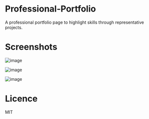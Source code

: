 # Professional-Portfolio
A professional portfolio page to highlight skills through representative projects.
# Screenshots
![image](https://user-images.githubusercontent.com/55209230/70490642-99889a00-1ac4-11ea-9805-a98569c0a99e.png)

![image](https://user-images.githubusercontent.com/55209230/70490679-b3c27800-1ac4-11ea-8a59-e679e7c67405.png)


![image](https://user-images.githubusercontent.com/55209230/70490726-d48acd80-1ac4-11ea-8d9f-894c199ddfd5.png)

# Licence
MIT
